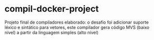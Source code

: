 # compil-docker-project


Projeto final de compiladores elaborado: o desafio foi adicionar suporte léxico e sintático para vetores, este compilador gera código MVS (baixo nível) a partir da linguagem simples (alto nível)
